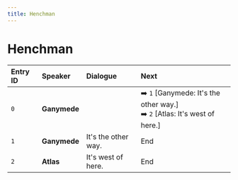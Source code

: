 ```yaml
---
title: Henchman
---
```


# Henchman


| Entry ID | Speaker | Dialogue | Next |
| :------- | :------ | :------- | :------------ |
| `0` | **Ganymede** |  | ➡️ `1` \[Ganymede: It's the other way\.\]<br>➡️ `2` \[Atlas: It's west of here\.\] |
| `1` | **Ganymede** | It's the other way\. | End |
| `2` | **Atlas** | It's west of here\. | End |
